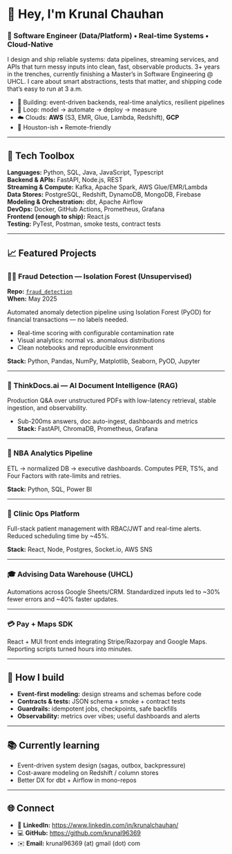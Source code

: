# 👋 Hey, I'm Krunal Chauhan

### 🚀 Software Engineer (Data/Platform) • Real-time Systems • Cloud-Native

I design and ship reliable systems: data pipelines, streaming services,
and APIs that turn messy inputs into clean, fast, observable products.
3+ years in the trenches, currently finishing a Master’s in Software
Engineering @ UHCL. I care about smart abstractions, tests that matter,
and shipping code that’s easy to run at 3 a.m.

- 🔭 Building: event-driven backends, real-time analytics, resilient pipelines  
- 🧪 Loop: model → automate → deploy → measure  
- ☁️ Clouds: **AWS** (S3, EMR, Glue, Lambda, Redshift), **GCP**  
- 📍 Houston-ish • Remote-friendly

---

## 🧰 Tech Toolbox

**Languages:** Python, SQL, Java, JavaScript, Typescript  
**Backend & APIs:** FastAPI, Node.js, REST  
**Streaming & Compute:** Kafka, Apache Spark, AWS Glue/EMR/Lambda  
**Data Stores:** PostgreSQL, Redshift, DynamoDB, MongoDB, Firebase  
**Modeling & Orchestration:** dbt, Apache Airflow  
**DevOps:** Docker, GitHub Actions, Prometheus, Grafana  
**Frontend (enough to ship):** React.js  
**Testing:** PyTest, Postman, smoke tests, contract tests

---

## 📈 Featured Projects

### 🕵️‍♂️ Fraud Detection — Isolation Forest (Unsupervised)
**Repo:** [`fraud_detection`](https://github.com/Krunal96369/fraud_detection)  
**When:** May 2025

Automated anomaly detection pipeline using Isolation Forest (PyOD) for
financial transactions — no labels needed.

- Real-time scoring with configurable contamination rate  
- Visual analytics: normal vs. anomalous distributions  
- Clean notebooks and reproducible environment

**Stack:** Python, Pandas, NumPy, Matplotlib, Seaborn, PyOD, Jupyter

---

### 🧠 ThinkDocs.ai — AI Document Intelligence (RAG)
Production Q&A over unstructured PDFs with low-latency retrieval,
stable ingestion, and observability.

- Sub-200ms answers, doc auto-ingest, dashboards and metrics  
**Stack:** FastAPI, ChromaDB, Prometheus, Grafana

---

### 🏀 NBA Analytics Pipeline
ETL → normalized DB → executive dashboards. Computes PER, TS%, and
Four Factors with rate-limits and retries.

**Stack:** Python, SQL, Power BI

---

### 🏥 Clinic Ops Platform
Full-stack patient management with RBAC/JWT and real-time alerts.
Reduced scheduling time by ~45%.

**Stack:** React, Node, Postgres, Socket.io, AWS SNS

---

### 🎓 Advising Data Warehouse (UHCL)
Automations across Google Sheets/CRM. Standardized inputs led to ~30%
fewer errors and ~40% faster updates.

---

### 💳 Pay + Maps SDK
React + MUI front ends integrating Stripe/Razorpay and Google Maps.
Reporting scripts turned hours into minutes.

---

## 🧪 How I build

- **Event-first modeling:** design streams and schemas before code  
- **Contracts & tests:** JSON schema + smoke + contract tests  
- **Guardrails:** idempotent jobs, checkpoints, safe backfills  
- **Observability:** metrics over vibes; useful dashboards and alerts

---

## 📚 Currently learning

- Event-driven system design (sagas, outbox, backpressure)  
- Cost-aware modeling on Redshift / column stores  
- Better DX for dbt + Airflow in mono-repos

---

## 🌐 Connect

- 🔗 **LinkedIn:** https://www.linkedin.com/in/krunalchauhan/  
- 💻 **GitHub:** https://github.com/krunal96369  
- ✉️ **Email:** krunal96369 (at) gmail (dot) com  


